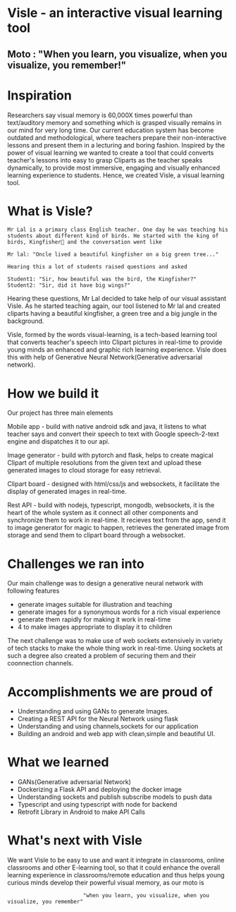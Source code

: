 # Visle - an interactive visual learning tool

## Moto : "When you learn, you visualize, when you visualize, you remember!"

# Inspiration
Researchers say visual memory is 60,000X times powerful than text/auditory memory and something which is grasped visually remains in our mind for very long time. Our current education system has become outdated and methodological, where teachers prepare their non-interactive lessons and present them in a lecturing and boring fashion. Inspired by the power of visual learning we wanted to create a tool that could converts teacher's lessons into easy to grasp Cliparts as the teacher speaks dynamically, to provide most immersive, engaging and visually enhanced learning experience to students. Hence, we created Visle, a visual learning tool.

# What is Visle?
```
Mr Lal is a primary class English teacher. One day he was teaching his students about different kind of birds. He started with the king of birds, Kingfisher🦆 and the conversation went like

Mr lal: "Oncle lived a beautiful kingfisher on a big green tree..."

Hearing this a lot of students raised questions and asked

Student1: "Sir, how beautiful was the bird, the Kingfisher?"
Student2: "Sir, did it have big wings?"
```
Hearing these questions, Mr Lal decided to take help of our visual assistant Visle. As he started teaching again, our tool listened to Mr lal and created cliparts having a beautiful kingfisher, a green tree and a big jungle in the background.

Visle, formed by the words visual-learning, is a tech-based learning tool that converts teacher's speech into Clipart pictures in real-time to provide young minds an enhanced and graphic rich learning experience. Visle does this with help of Generative Neural Network(Generative adversarial network).

# How we build it
Our project has three main elements

Mobile app - build with native android sdk and java, it listens to what teacher says and convert their speech to text with Google speech-2-text engine and dispatches it to our api.

Image generator - build with pytorch and flask, helps to create magical Clipart of multiple resolutions from the given text and upload these generated images to cloud storage for easy retrieval.

Clipart board - designed with html/css/js and websockets, it facilitate the display of generated images in real-time.

Rest API - build with nodejs, typescript, mongodb, websockets, it is the heart of the whole system as it connect all other components and synchronize them to work in real-time. It recieves text from the app, send it to image generator for magic to happen, retrieves the generated image from storage and send them to clipart board through a websocket.

# Challenges we ran into
Our main challenge was to design a generative neural network with following features
 -  generate images suitable for illustration and teaching 
 - generate images for a synonymous words for a rich visual experience 
 -  generate them rapidly for making it work in real-time 
 -  4 to make images appropriate to display it to children

The next challenge was to make use of web sockets extensively in variety of tech stacks to make the whole thing work in real-time. Using sockets at such a degree also created a problem of securing them and their coonnection channels.

# Accomplishments we are proud of
 - Understanding and using GANs to generate Images.
 - Creating a REST API for the Neural Network using flask
 - Understanding and using channels,sockets for our application
 - Building an android and web app with clean,simple and beautiful UI.

# What we learned
 - GANs(Generative adversarial Network)
 - Dockerizing a Flask API and deploying the docker image
 - Understanding sockets and publish subscribe models to push data
 - Typescript and using typescript with node for backend 
 - Retrofit Library in Android to make API Calls


# What's next with Visle
We want Visle to be easy to use and want it integrate in classrooms, online classrooms and other E-learning tool, so that it could enhance the overall learning experience in classrooms/remote education and thus helps young curious minds develop their powerful visual memory, as our moto is 
                
                            "when you learn, you visualize, when you visualize, you remember"


                